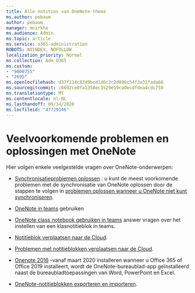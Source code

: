 ```yaml
---
title: Alle notities van OneNote-thema
ms.author: pebaum
author: pebaum
manager: mnirkhe
ms.audience: Admin
ms.topic: article
ms.service: o365-administration
ROBOTS: NOINDEX, NOFOLLOW
localization_priority: Normal
ms.collection: Adm_O365
ms.custom:
- "9000755"
- "2695"
ms.openlocfilehash: d37f114c8349bcd1d6c3c2d896c54f3a31fada66
ms.sourcegitcommit: c6692ce0fa1358ec3529e59ca0ecdfdea4cdc759
ms.translationtype: MT
ms.contentlocale: nl-NL
ms.lasthandoff: 09/14/2020
ms.locfileid: "47729146"
---
```

# <a name="common-issues-and-resolutions-with-onenote"></a>Veelvoorkomende problemen en oplossingen met OneNote

Hier volgen enkele veelgestelde vragen over OneNote-onderwerpen:

- [Synchronisatieproblemen oplossen](https://support.office.com/article/299495ef-66d1-448f-90c1-b785a6968d45) : u kunt de meest voorkomende problemen met de synchronisatie van OneNote oplossen door de stappen te volgen in [problemen oplossen wanneer u OneNote niet kunt synchroniseren](https://support.office.com/article/Fix-issues-when-you-can-t-sync-OneNote-299495ef-66d1-448f-90c1-b785a6968d45).

- [OneNote in teams](https://support.microsoft.com/office/0ec78cc3-ba3b-4279-a88e-aa40af9865c2) gebruiken 

- [OneNote class notebook gebruiken in teams](https://support.office.com/article/bd77f11f-27cd-4d41-bfbd-2b11799f1440) answer vragen over het instellen van een klasnotitieblok in teams.

- [Notitieblok verplaatsen naar de Cloud](https://support.office.com/article/d5c28b91-7b9c-45be-8f0c-529bdbba019a).

- [Problemen met notitieblokken verplaatsen naar de Cloud](https://support.office.com/article/70528107-11dc-4f3f-b695-b150059dfd78).

- [Onenote 2016](https://support.office.com/article/c08068d8-b517-4464-9ff2-132cb9c45c08) -vanaf maart 2020 installeren wanneer u Office 365 of Office 2019 installeert, wordt de OneNote-bureaublad-app geïnstalleerd naast de bureaubladtoepassingen van Word, PowerPoint en Excel.

- [OneNote-notitieblokken exporteren en importeren](https://support.office.com/article/a4b60da5-8f33-464e-b1ba-b95ce540f309).
